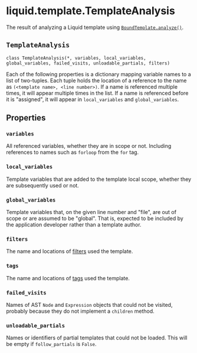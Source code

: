 # liquid.template.TemplateAnalysis

The result of analyzing a Liquid template using [`BoundTemplate.analyze()`](./bound-template.md#analyze).

## `TemplateAnalysis`

`class TemplateAnalysis(*, variables, local_variables, global_variables, failed_visits, unloadable_partials, filters)`

Each of the following properties is a dictionary mapping variable names to a list of two-tuples. Each tuple holds the location of a reference to the name as `(<template name>, <line number>)`. If a name is referenced multiple times, it will appear multiple times in the list. If a name is referenced before it is "assigned", it will appear in `local_variables` and `global_variables`.

## Properties

### `variables`

All referenced variables, whether they are in scope or not. Including references to names such as `forloop` from the `for` tag.

### `local_variables`

Template variables that are added to the template local scope, whether they are subsequently used or not.

### `global_variables`

Template variables that, on the given line number and "file", are out of scope or are assumed to be "global". That is, expected to be included by the application developer rather than a template author.

### `filters`

The name and locations of [filters](../language/introduction.md#filters) used the template.

### `tags`

The name and locations of [tags](../language/introduction.md#tags) used the template.

### `failed_visits`

Names of AST `Node` and `Expression` objects that could not be visited, probably because they do not implement a `children` method.

### `unloadable_partials`

Names or identifiers of partial templates that could not be loaded. This will be empty if `follow_partials` is `False`.
